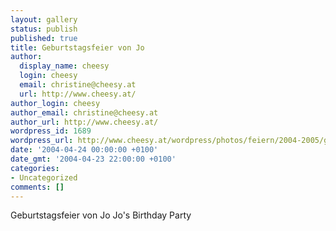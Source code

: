 ```yaml
---
layout: gallery
status: publish
published: true
title: Geburtstagsfeier von Jo
author:
  display_name: cheesy
  login: cheesy
  email: christine@cheesy.at
  url: http://www.cheesy.at/
author_login: cheesy
author_email: christine@cheesy.at
author_url: http://www.cheesy.at/
wordpress_id: 1689
wordpress_url: http://www.cheesy.at/wordpress/photos/feiern/2004-2005/geburtstagsfeier-von-jo/
date: '2004-04-24 00:00:00 +0100'
date_gmt: '2004-04-23 22:00:00 +0100'
categories:
- Uncategorized
comments: []
---
```

<!--:de-->Geburtstagsfeier von Jo
<!--:--><!--:en-->Jo's Birthday Party
<!--:-->
